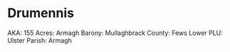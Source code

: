 # Drumennis

AKA: 155
Acres: Armagh
Barony: Mullaghbrack
County: Fews Lower
PLU: Ulster
Parish: Armagh